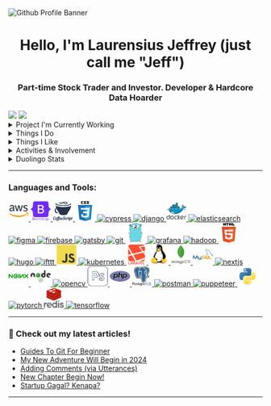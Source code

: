 <img src="https://cdn.skiddle.id/github/profile.webp" alt="Github Profile Banner">

<h1 align="center">Hello, I'm Laurensius Jeffrey (just call me "Jeff")</h1>
<h3 align="center">Part-time Stock Trader and Investor. Developer & Hardcore Data Hoarder</h3>

<img src="https://github-stats-alpha.vercel.app/api?username=arcestia&cc=000&tc=fff&ic=fff&bc=000">
<img src="https://wakapi.dev/api/badge/skiddle/interval:any?label=Coding%20Time">

<details>
<summary>Project I'm Currently Working</summary>
<ul>
    <li>Sekoci : Multimodal Large Language Model (MLLM) Still on Closed Development</li>
</ul>
</details>

<details>
<summary>Things I Do</summary>
<ul>
    <li>💵 Trading
        <ul>
            <li>Stocks</li>
            <li>Crypto</li>
            <li>Forex</li>
            <li>Options</li>
            <li>ETFs</li>
        </ul>
    </li>
    <li>🍳 Cooking
        <ul>
            <li>Enjoys cooking and eating homemade meals</li>
        </ul>
    </li>
    <li>📚 Reading
        <ul>
            <li>Primarily focused on Geo-Politics and Geo-Economics</li>
        </ul>
    </li>
    <li>🗣️ Multilingual
        <ul>
            <li>Bahasa Indonesia (mother tongue)</li>
            <li>English</li>
            <li>Mandarin</li>
            <li>Vietnamese</li>
            <li>Bahasa Melayu</li>
            <li>Singaporean English (Singlish)</li>
            <li>French</li>
            <li>German</li>
        </ul>
    </li>
</ul>
</details>

<details>
<summary>Things I Like</summary>
<ul>
    <li>🎮 Video Games
        <ul>
            <li>Eve Online</li>
            <li>League of Legends</li>
        </ul>
    </li>
    <li>🎵 Music
        <ul>
            <li>Pop</li>
            <li>Jazz</li>
            <li>Classical</li>
            <li>Open to anything</li>
        </ul>
    </li>
    <li>🎥 Movies
        <ul>
            <li>Action</li>
            <li>Crimes</li>
            <li>Political</li>
            <li>Sci-fi</li>
            <li>Space</li>
            <li>Future</li>
            <li>Scientific</li>
        </ul>
    </li>
    <li>📷 Photography</li>
</ul>
</details>

<details>
<summary>Activities & Involvement</summary>
<ul>
    <li>Ascendio Foundation</li>
    <li>UNHCR Volunteer</li>
    <li>Human Rights Activist</li>
    <li>Greenpeace Volunteer</li>
    <li>Amnesty International</li>
</ul>
</details>


<details>
<summary>Duolingo Stats</summary>
<!--START_SECTION:duolingoStats-->
<!-- Automatically generated with https://github.com/centrumek/duolingo-readme-stats-->

| Username | Day Streak | Total XP |
|:---:|:---:|:---:|
| 👤 arcestia | 🔥 44 | ⚡ 102742 |

| Language | Level | XP |
|:---:|:---:|:---:|
| 🇩🇪 German | 👑 0 | ⚡ 40237 |
| 🇰🇷 Korean | 👑 0 | ⚡ 111 |
| 🇮🇩 Indonesian | 👑 0 | ⚡ 4810 |
| 🇫🇷 French | 👑 0 | ⚡ 10750 |
| 🇺🇸 Klingon | 👑 0 | ⚡ 7482 |
| 🇪🇸 Spanish | 👑 0 | ⚡ 29423 |
| 🇻🇳 Vietnamese | 👑 0 | ⚡ 1609 |
| undefined High Valyrian | 👑 0 | ⚡ 3790 |
| null Esperanto | 👑 0 | ⚡ 4400 |
| 🇺🇸 English | 👑 0 | ⚡ 130 |

<!--END_SECTION:duolingoStats-->
</details>

<!-- [![spotify-github-profile](https://spotify-github-profile.vercel.app/api/view?uid=arcestia&cover_image=false&theme=default&show_offline=false&background_color=121212&interchange=false)](https://spotify-github-profile.vercel.app/api/view?uid=arcestia&redirect=true) -->

------

<h3 align="left">Languages and Tools:</h3>
<p align="left"> <a href="https://aws.amazon.com" target="_blank" rel="noreferrer"> <img src="https://raw.githubusercontent.com/devicons/devicon/master/icons/amazonwebservices/amazonwebservices-original-wordmark.svg" alt="aws" width="40" height="40"/> </a> <a href="https://getbootstrap.com" target="_blank" rel="noreferrer"> <img src="https://raw.githubusercontent.com/devicons/devicon/master/icons/bootstrap/bootstrap-plain-wordmark.svg" alt="bootstrap" width="40" height="40"/> </a> <a href="https://offeescript.org" target="_blank" rel="noreferrer"> <img src="https://raw.githubusercontent.com/devicons/devicon/master/icons/coffeescript/coffeescript-original-wordmark.svg" alt="coffeescript" width="40" height="40"/> </a> <a href="https://www.w3schools.com/css/" target="_blank" rel="noreferrer"> <img src="https://raw.githubusercontent.com/devicons/devicon/master/icons/css3/css3-original-wordmark.svg" alt="css3" width="40" height="40"/> </a> <a href="https://www.cypress.io" target="_blank" rel="noreferrer"> <img src="https://raw.githubusercontent.com/simple-icons/simple-icons/6e46ec1fc23b60c8fd0d2f2ff46db82e16dbd75f/icons/cypress.svg" alt="cypress" width="40" height="40"/> </a> <a href="https://www.djangoproject.com/" target="_blank" rel="noreferrer"> <img src="https://cdn.worldvectorlogo.com/logos/django.svg" alt="django" width="40" height="40"/> </a> <a href="https://www.docker.com/" target="_blank" rel="noreferrer"> <img src="https://raw.githubusercontent.com/devicons/devicon/master/icons/docker/docker-original-wordmark.svg" alt="docker" width="40" height="40"/> </a> <a href="https://www.elastic.co" target="_blank" rel="noreferrer"> <img src="https://www.vectorlogo.zone/logos/elastic/elastic-icon.svg" alt="elasticsearch" width="40" height="40"/> </a> <a href="https://www.figma.com/" target="_blank" rel="noreferrer"> <img src="https://www.vectorlogo.zone/logos/figma/figma-icon.svg" alt="figma" width="40" height="40"/> </a> <a href="https://firebase.google.com/" target="_blank" rel="noreferrer"> <img src="https://www.vectorlogo.zone/logos/firebase/firebase-icon.svg" alt="firebase" width="40" height="40"/> </a> <a href="https://www.gatsbyjs.com/" target="_blank" rel="noreferrer"> <img src="https://www.vectorlogo.zone/logos/gatsbyjs/gatsbyjs-icon.svg" alt="gatsby" width="40" height="40"/> </a> <a href="https://git-scm.com/" target="_blank" rel="noreferrer"> <img src="https://www.vectorlogo.zone/logos/git-scm/git-scm-icon.svg" alt="git" width="40" height="40"/> </a> <a href="https://golang.org" target="_blank" rel="noreferrer"> <img src="https://raw.githubusercontent.com/devicons/devicon/master/icons/go/go-original.svg" alt="go" width="40" height="40"/> </a> <a href="https://grafana.com" target="_blank" rel="noreferrer"> <img src="https://www.vectorlogo.zone/logos/grafana/grafana-icon.svg" alt="grafana" width="40" height="40"/> </a> <a href="https://hadoop.apache.org/" target="_blank" rel="noreferrer"> <img src="https://www.vectorlogo.zone/logos/apache_hadoop/apache_hadoop-icon.svg" alt="hadoop" width="40" height="40"/> </a> <a href="https://www.w3.org/html/" target="_blank" rel="noreferrer"> <img src="https://raw.githubusercontent.com/devicons/devicon/master/icons/html5/html5-original-wordmark.svg" alt="html5" width="40" height="40"/> </a> <a href="https://gohugo.io/" target="_blank" rel="noreferrer"> <img src="https://api.iconify.design/logos-hugo.svg" alt="hugo" width="40" height="40"/> </a> <a href="https://ifttt.com/" target="_blank" rel="noreferrer"> <img src="https://www.vectorlogo.zone/logos/ifttt/ifttt-ar21.svg" alt="ifttt" width="40" height="40"/> </a> <a href="https://developer.mozilla.org/en-US/docs/Web/JavaScript" target="_blank" rel="noreferrer"> <img src="https://raw.githubusercontent.com/devicons/devicon/master/icons/javascript/javascript-original.svg" alt="javascript" width="40" height="40"/> </a> <a href="https://kubernetes.io" target="_blank" rel="noreferrer"> <img src="https://www.vectorlogo.zone/logos/kubernetes/kubernetes-icon.svg" alt="kubernetes" width="40" height="40"/> </a> <a href="https://laravel.com/" target="_blank" rel="noreferrer"> <img src="https://raw.githubusercontent.com/devicons/devicon/master/icons/laravel/laravel-plain-wordmark.svg" alt="laravel" width="40" height="40"/> </a> <a href="https://www.linux.org/" target="_blank" rel="noreferrer"> <img src="https://raw.githubusercontent.com/devicons/devicon/master/icons/linux/linux-original.svg" alt="linux" width="40" height="40"/> </a> <a href="https://www.mongodb.com/" target="_blank" rel="noreferrer"> <img src="https://raw.githubusercontent.com/devicons/devicon/master/icons/mongodb/mongodb-original-wordmark.svg" alt="mongodb" width="40" height="40"/> </a> <a href="https://www.mysql.com/" target="_blank" rel="noreferrer"> <img src="https://raw.githubusercontent.com/devicons/devicon/master/icons/mysql/mysql-original-wordmark.svg" alt="mysql" width="40" height="40"/> </a> <a href="https://nextjs.org/" target="_blank" rel="noreferrer"> <img src="https://cdn.worldvectorlogo.com/logos/nextjs-2.svg" alt="nextjs" width="40" height="40"/> </a> <a href="https://www.nginx.com" target="_blank" rel="noreferrer"> <img src="https://raw.githubusercontent.com/devicons/devicon/master/icons/nginx/nginx-original.svg" alt="nginx" width="40" height="40"/> </a> <a href="https://nodejs.org" target="_blank" rel="noreferrer"> <img src="https://raw.githubusercontent.com/devicons/devicon/master/icons/nodejs/nodejs-original-wordmark.svg" alt="nodejs" width="40" height="40"/> </a> <a href="https://opencv.org/" target="_blank" rel="noreferrer"> <img src="https://www.vectorlogo.zone/logos/opencv/opencv-icon.svg" alt="opencv" width="40" height="40"/> </a> <a href="https://www.photoshop.com/en" target="_blank" rel="noreferrer"> <img src="https://raw.githubusercontent.com/devicons/devicon/master/icons/photoshop/photoshop-line.svg" alt="photoshop" width="40" height="40"/> </a> <a href="https://www.php.net" target="_blank" rel="noreferrer"> <img src="https://raw.githubusercontent.com/devicons/devicon/master/icons/php/php-original.svg" alt="php" width="40" height="40"/> </a> <a href="https://www.postgresql.org" target="_blank" rel="noreferrer"> <img src="https://raw.githubusercontent.com/devicons/devicon/master/icons/postgresql/postgresql-original-wordmark.svg" alt="postgresql" width="40" height="40"/> </a> <a href="https://postman.com" target="_blank" rel="noreferrer"> <img src="https://www.vectorlogo.zone/logos/getpostman/getpostman-icon.svg" alt="postman" width="40" height="40"/> </a> <a href="https://github.com/puppeteer/puppeteer" target="_blank" rel="noreferrer"> <img src="https://www.vectorlogo.zone/logos/pptrdev/pptrdev-official.svg" alt="puppeteer" width="40" height="40"/> </a> <a href="https://www.python.org" target="_blank" rel="noreferrer"> <img src="https://raw.githubusercontent.com/devicons/devicon/master/icons/python/python-original.svg" alt="python" width="40" height="40"/> </a> <a href="https://pytorch.org/" target="_blank" rel="noreferrer"> <img src="https://www.vectorlogo.zone/logos/pytorch/pytorch-icon.svg" alt="pytorch" width="40" height="40"/> </a> <a href="https://redis.io" target="_blank" rel="noreferrer"> <img src="https://raw.githubusercontent.com/devicons/devicon/master/icons/redis/redis-original-wordmark.svg" alt="redis" width="40" height="40"/> </a> <a href="https://www.tensorflow.org" target="_blank" rel="noreferrer"> <img src="https://www.vectorlogo.zone/logos/tensorflow/tensorflow-icon.svg" alt="tensorflow" width="40" height="40"/> </a> </p>

------

### 📝 Check out my latest articles!
<!-- BLOG-POST-LIST:START -->
- [Guides To Git For Beginner](/notes/Guides-To-Git-For-Beginner)
- [My New Adventure Will Begin in 2024](/notes/My-New-Adventure-Will-Begin-in-2024)
- [Adding Comments &lpar;via Utterances&rpar;](/notes/Adding-comments-via-utterances)
- [New Chapter Begin Now!](/notes/new-chapter-begin-now)
- [Startup Gagal? Kenapa?](/notes/Startup-gagal-lagi)
<!-- BLOG-POST-LIST:END -->

------
